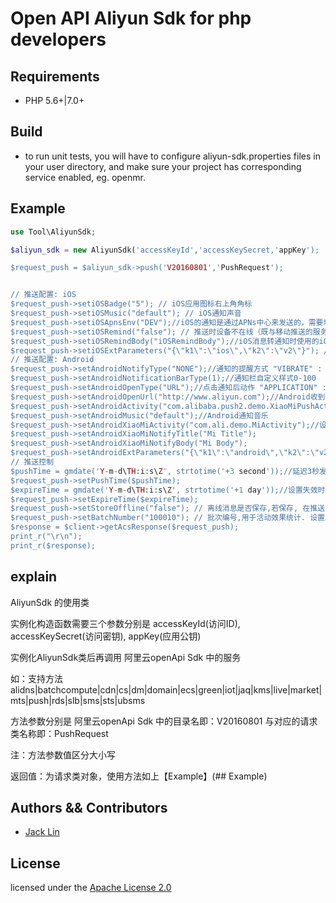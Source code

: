# Open API Aliyun Sdk for php developers

## Requirements

- PHP 5.6+|7.0+

## Build

- to run unit tests, you will have to configure aliyun-sdk.properties files in your user directory, and make sure your project has corresponding service enabled, eg. openmr.

## Example

```php
use Tool\AliyunSdk;

$aliyun_sdk = new AliyunSdk('accessKeyId','accessKeySecret,'appKey');

$request_push = $aliyun_sdk->push('V20160801','PushRequest');


// 推送配置: iOS
$request_push->setiOSBadge("5"); // iOS应用图标右上角角标
$request_push->setiOSMusic("default"); // iOS通知声音
$request_push->setiOSApnsEnv("DEV");//iOS的通知是通过APNs中心来发送的，需要填写对应的环境信息。"DEV" : 表示开发环境 "PRODUCT" : 表示生产环境
$request_push->setiOSRemind("false"); // 推送时设备不在线（既与移动推送的服务端的长连接通道不通），则这条推送会做为通知，通过苹果的APNs通道送达一次(发送通知时,Summary为通知的内容,Message不起作用)。注意：离线消息转通知仅适用于生产环境
$request_push->setiOSRemindBody("iOSRemindBody");//iOS消息转通知时使用的iOS通知内容，仅当iOSApnsEnv=PRODUCT && iOSRemind为true时有效
$request_push->setiOSExtParameters("{\"k1\":\"ios\",\"k2\":\"v2\"}"); //自定义的kv结构,开发者扩展用 针对iOS设备
// 推送配置: Android
$request_push->setAndroidNotifyType("NONE");//通知的提醒方式 "VIBRATE" : 震动 "SOUND" : 声音 "BOTH" : 声音和震动 NONE : 静音
$request_push->setAndroidNotificationBarType(1);//通知栏自定义样式0-100
$request_push->setAndroidOpenType("URL");//点击通知后动作 "APPLICATION" : 打开应用 "ACTIVITY" : 打开AndroidActivity "URL" : 打开URL "NONE" : 无跳转
$request_push->setAndroidOpenUrl("http://www.aliyun.com");//Android收到推送后打开对应的url,仅当AndroidOpenType="URL"有效
$request_push->setAndroidActivity("com.alibaba.push2.demo.XiaoMiPushActivity");//设定通知打开的activity，仅当AndroidOpenType="Activity"有效
$request_push->setAndroidMusic("default");//Android通知音乐
$request_push->setAndroidXiaoMiActivity("com.ali.demo.MiActivity");//设置该参数后启动小米托管弹窗功能, 此处指定通知点击后跳转的Activity（托管弹窗的前提条件：1. 集成小米辅助通道；2. StoreOffline参数设为true
$request_push->setAndroidXiaoMiNotifyTitle("Mi Title");
$request_push->setAndroidXiaoMiNotifyBody("Mi Body");
$request_push->setAndroidExtParameters("{\"k1\":\"android\",\"k2\":\"v2\"}"); // 设定android类型设备通知的扩展属性
// 推送控制
$pushTime = gmdate('Y-m-d\TH:i:s\Z', strtotime('+3 second'));//延迟3秒发送
$request_push->setPushTime($pushTime);
$expireTime = gmdate('Y-m-d\TH:i:s\Z', strtotime('+1 day'));//设置失效时间为1天
$request_push->setExpireTime($expireTime);
$request_push->setStoreOffline("false"); // 离线消息是否保存,若保存, 在推送时候，用户即使不在线，下一次上线则会收到
$request_push->setBatchNumber("100010"); // 批次编号,用于活动效果统计. 设置成业务可以记录的字符串
$response = $client->getAcsResponse($request_push);
print_r("\r\n");
print_r($response);

```
## explain

AliyunSdk 的使用类

实例化构造函数需要三个参数分别是 accessKeyId(访问ID), accessKeySecret(访问密钥), appKey(应用公钥)

实例化AliyunSdk类后再调用 阿里云openApi Sdk 中的服务

如：支持方法 alidns|batchcompute|cdn|cs|dm|domain|ecs|green|iot|jaq|kms|live|market|mts|push|rds|slb|sms|sts|ubsms

方法参数分别是 阿里云openApi Sdk 中的目录名即：V20160801 与对应的请求类名称即：PushRequest

注：方法参数值区分大小写

返回值：为请求类对象，使用方法如上【Example】(## Example)

## Authors && Contributors

- [Jack Lin](https://github.com/jacklin)

## License

licensed under the [Apache License 2.0](https://www.apache.org/licenses/LICENSE-2.0.html)
